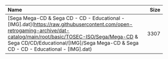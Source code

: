 |Name|Size|
|:---|---:|
|[Sega Mega-CD & Sega CD - CD - Educational - [IMG].dat](https://raw.githubusercontent.com/open-retrogaming-archive/dat-catalog/main/root/basic/TOSEC-ISO/Sega/Mega-CD & Sega CD/CD/Educational/[IMG]/Sega Mega-CD & Sega CD - CD - Educational - [IMG].dat)|3307|
